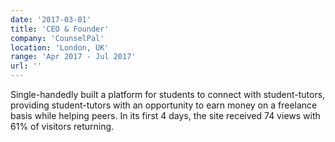 ```yaml
---
date: '2017-03-01'
title: 'CEO & Founder'
company: 'CounselPal'
location: 'London, UK'
range: 'Apr 2017 - Jul 2017'
url: ''
---
```


Single-handedly built a platform for students to connect with student-tutors, providing student-tutors with an opportunity to earn money on a freelance basis while helping peers. In its first 4 days, the site received 74 views with 61% of visitors returning.

